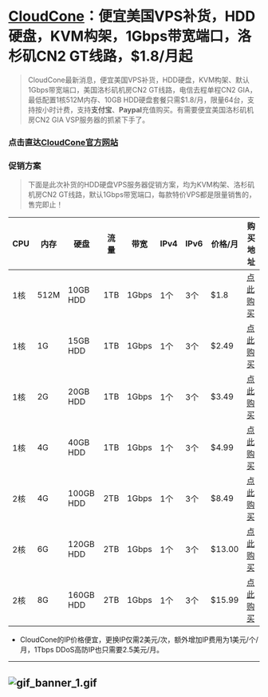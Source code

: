 [CloudCone](https://bit.ly/2xYJgUs)：便宜美国VPS补货，HDD硬盘，KVM构架，1Gbps带宽端口，洛杉矶CN2 GT线路，$1.8/月起
==

> CloudCone最新消息，便宜美国VPS补货，HDD硬盘，KVM构架、默认1Gbps带宽端口，美国洛杉矶机房CN2 GT线路，电信去程单程CN2 GIA，最低配置1核512M内存、10GB HDD硬盘套餐只需$1.8/月，限量64台，支持按小时计费，支持**支付宝**、**Paypal**充值购买。有需要便宜美国洛杉矶机房CN2 GIA VSP服务器的抓紧下手了。

### 点击直达[CloudCone官方网站](https://bit.ly/2xYJgUs)

### 促销方案

> 下面是此次补货的HDD硬盘VPS服务器促销方案，均为KVM构架、洛杉矶机房CN2 GT线路，默认1Gbps带宽端口，每款特价VPS都是限量销售的，售完即止！

|CPU |内存	|硬盘	  |流量	|带宽	     |IPv4	|IPv6|	价格/月	|购买地址
| ------ | ------ |------ | ------ |------ | ------ |------ |------ | ------ |
|1核 |512M	|10GB HDD 	|1TB|	1Gbps	|1个	|3个	|$1.8  	| [点此购买](https://app.cloudcone.com.cn/compute/372/create?ref=5213)
|1核 |1G	  |15GB HDD 	|1TB|	1Gbps	|1个	|3个	|$2.49 |	[点此购买](https://app.cloudcone.com.cn/compute/373/create?ref=5213)
|1核 |2G 	|20GB HDD	  |1TB|	1Gbps	|1个	|3个	|$3.49  |	[点此购买](https://app.cloudcone.com.cn/compute/374/create?ref=5213)
|1核 |4G	  |40GB HDD 	|1TB|	1Gbps	|1个	|3个	|$4.99  |	[点此购买](https://app.cloudcone.com.cn/compute/375/create?ref=5213)
|2核 |4G	  |100GB HDD	|2TB|	1Gbps	|1个	|3个	|$8.49  	| [点此购买](https://app.cloudcone.com.cn/compute/376/create?ref=5213)
|2核 |6G	  |120GB HDD	|2TB|	1Gbps	|1个	|3个	|$13.00  |	[点此购买](https://app.cloudcone.com.cn/compute/377/create?ref=5213)
|2核 |8G  	|160GB HDD	|2TB|	1Gbps	|1个	|3个	|$15.99  |	[点此购买](https://app.cloudcone.com.cn/compute/378/create?ref=5213)


*  CloudCone的IP价格便宜，更换IP仅需2美元/次，额外增加IP费用为1美元/个/月，1Tbps DDoS高防IP也只需要2.5美元/月。



---
![gif_banner_1.gif](http://ww1.sinaimg.cn/large/d0640841ly1gd4ru6hwo2g20k802it9f.gif)
---

